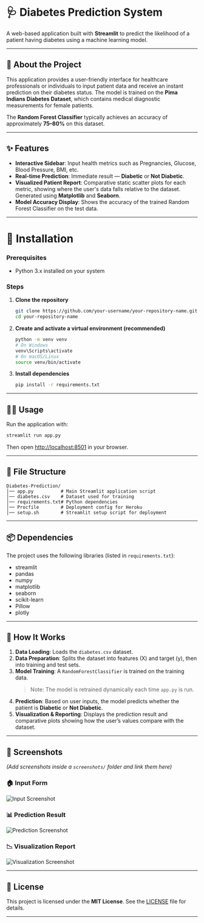 # 🩺 Diabetes Prediction System  

A web-based application built with **Streamlit** to predict the likelihood of a patient having diabetes using a machine learning model.  

---

## 🎯 About the Project  
This application provides a user-friendly interface for healthcare professionals or individuals to input patient data and receive an instant prediction on their diabetes status. The model is trained on the **Pima Indians Diabetes Dataset**, which contains medical diagnostic measurements for female patients.  

The **Random Forest Classifier** typically achieves an accuracy of approximately **75–80%** on this dataset.  

---

## ✨ Features  
- **Interactive Sidebar**: Input health metrics such as Pregnancies, Glucose, Blood Pressure, BMI, etc.  
- **Real-time Prediction**: Immediate result — **Diabetic** or **Not Diabetic**.  
- **Visualized Patient Report**: Comparative static scatter plots for each metric, showing where the user's data falls relative to the dataset. Generated using **Matplotlib** and **Seaborn**.  
- **Model Accuracy Display**: Shows the accuracy of the trained Random Forest Classifier on the test data.  

---

# 🚀 Installation

### Prerequisites
- Python 3.x installed on your system

### Steps
1. **Clone the repository**
   ```bash
   git clone https://github.com/your-username/your-repository-name.git
   cd your-repository-name
   ```

2. **Create and activate a virtual environment (recommended)**
   ```bash
   python -m venv venv
   # On Windows
   venv\Scripts\activate
   # On macOS/Linux
   source venv/bin/activate
   ```

3. **Install dependencies**
   ```bash
   pip install -r requirements.txt
   ```

---

## 👨‍💻 Usage
Run the application with:
```bash
streamlit run app.py
```
Then open [http://localhost:8501](http://localhost:8501) in your browser.

---

## 📂 File Structure
```
Diabetes-Prediction/
│── app.py          # Main Streamlit application script
│── diabetes.csv    # Dataset used for training
│── requirements.txt# Python dependencies
│── Procfile        # Deployment config for Heroku
│── setup.sh        # Streamlit setup script for deployment
```

---

## 📦 Dependencies
The project uses the following libraries (listed in `requirements.txt`):
- streamlit
- pandas
- numpy
- matplotlib
- seaborn
- scikit-learn
- Pillow
- plotly

---

## 🧠 How It Works
1. **Data Loading**: Loads the `diabetes.csv` dataset.
2. **Data Preparation**: Splits the dataset into features (X) and target (y), then into training and test sets.
3. **Model Training**: A `RandomForestClassifier` is trained on the training data.  
   > Note: The model is retrained dynamically each time `app.py` is run.
4. **Prediction**: Based on user inputs, the model predicts whether the patient is **Diabetic** or **Not Diabetic**.
5. **Visualization & Reporting**: Displays the prediction result and comparative plots showing how the user’s values compare with the dataset.

---

## 📸 Screenshots
*(Add screenshots inside a `screenshots/` folder and link them here)*

### 🏠 Input Form
![Input Screenshot](screenshots/input.png)

### 📊 Prediction Result
![Prediction Screenshot](screenshots/prediction.png)

### 📉 Visualization Report
![Visualization Screenshot](screenshots/visualization.png)

---

## 📄 License
This project is licensed under the **MIT License**. See the [LICENSE](LICENSE) file for details.

---
